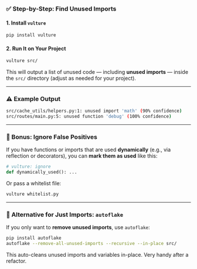### ✅ Step-by-Step: Find Unused Imports

#### 1. **Install `vulture`**

```bash
pip install vulture
```

#### 2. **Run It on Your Project**

```bash
vulture src/
```

This will output a list of unused code — including **unused imports** — inside the `src/` directory (adjust as needed for your project).

---

### ⚠️ Example Output

```bash
src/cache_utils/helpers.py:1: unused import 'math' (90% confidence)
src/routes/main.py:5: unused function 'debug' (100% confidence)
```

---

### 🧠 Bonus: Ignore False Positives

If you have functions or imports that are used **dynamically** (e.g., via reflection or decorators), you can **mark them as used** like this:

```python
# vulture: ignore
def dynamically_used(): ...
```

Or pass a whitelist file:

```bash
vulture whitelist.py
```

---

### 🔁 Alternative for Just Imports: `autoflake`

If you only want to **remove unused imports**, use `autoflake`:

```bash
pip install autoflake
autoflake --remove-all-unused-imports --recursive --in-place src/
```

This auto-cleans unused imports and variables in-place. Very handy after a refactor.

